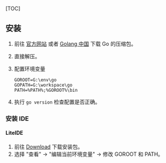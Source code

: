 [TOC]

## 安装

1. 前往 [官方网站](https://golang.org/dl/) 或者 [Golang 中国](http://golangtc.com/download) 下载 Go 的压缩包。
   
2. 直接解压。
   
3. 配置环境变量
   
   ``` 
   GOROOT=G:\env\go
   GOPATH=G:\workspace\go
   PATH=%PATH%;%GOROOT%\bin
   ```
   
4. 执行 `go version` 检查配置是否正确。

### 安装 IDE

#### LiteIDE

1. 前往 [Download](http://sourceforge.net/projects/liteide/files/) 下载安装包。
2. 选择 "查看" -> "编辑当前环境变量" -> 修改 GOROOT 和 PATH。

